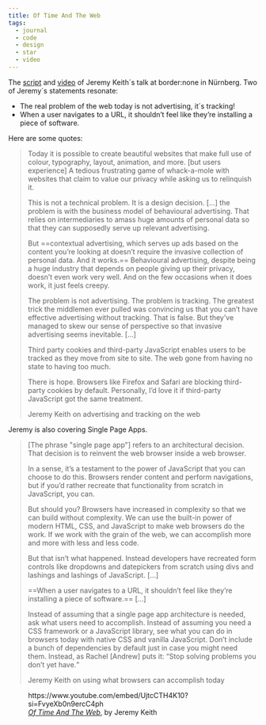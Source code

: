 ```yaml
---
title: Of Time And The Web
tags:
  - journal
  - code
  - design
  - star
  - video
---
```

The [script](https://adactio.com/articles/20638) and [video](https://youtu.be/UjtcCTH4K10?si=oJrs6ndfuMqkOaoT) of Jeremy Keith´s talk at border:none in Nürnberg. Two of Jeremy´s statements resonate: 

- The real problem of the web today is not advertising, it´s tracking!
- When a user navigates to a URL, it shouldn’t feel like they’re installing a piece of software.

Here are some quotes:

> Today it is possible to create beautiful websites that make full use of colour, typography, layout, animation, and more. [but users experience] A tedious frustrating game of whack-a-mole with websites that claim to value our privacy while asking us to relinquish it.
> 
> This is not a technical problem. It is a design decision. […] the problem is with the business model of behavioural advertising. That relies on intermediaries to amass huge amounts of personal data so that they can supposedly serve up relevant advertising.
> 
> But ==contextual advertising, which serves up ads based on the content you’re looking at doesn’t require the invasive collection of personal data. And it works.== Behavioural advertising, despite being a huge industry that depends on people giving up their privacy, doesn’t even work very well. And on the few occasions when it does work, it just feels creepy.
> 
> The problem is not advertising. The problem is tracking. The greatest trick the middlemen ever pulled was convincing us that you can’t have effective advertising without tracking. That is false. But they’ve managed to skew our sense of perspective so that invasive advertising seems inevitable. […] 
> 
> Third party cookies and third-party JavaScript enables users to be tracked as they move from site to site. The web gone from having no state to having too much.
> 
> There is hope. Browsers like Firefox and Safari are blocking third-party cookies by default. Personally, I’d love it if third-party JavaScript got the same treatment.
> <footer>Jeremy Keith on advertising and tracking on the web</footer>

Jeremy is also covering Single Page Apps.

> [The phrase "single page app"] refers to an architectural decision. That decision is to reinvent the web browser inside a web browser.
> 
> In a sense, it’s a testament to the power of JavaScript that you can choose to do this. Browsers render content and perform navigations, but if you’d rather recreate that functionality from scratch in JavaScript, you can.
> 
> But should you? Browsers have increased in complexity so that we can build without complexity. We can use the built-in power of modern HTML, CSS, and JavaScript to make web browsers do the work. If we work with the grain of the web, we can accomplish more and more with less and less code.
> 
> But that isn’t what happened. Instead developers have recreated form controls like dropdowns and datepickers from scratch using divs and lashings and lashings of JavaScript. […]
> 
> ==When a user navigates to a URL, it shouldn’t feel like they’re installing a piece of software.== […]
> 
> Instead of assuming that a single page app architecture is needed, ask what users need to accomplish. Instead of assuming you need a CSS framework or a JavaScript library, see what you can do in browsers today with native CSS and vanilla JavaScript. Don’t include a bunch of dependencies by default just in case you might need them. Instead, as Rachel [Andrew] puts it: <q>Stop solving problems you don’t yet have.</q>
> <footer>Jeremy Keith on using what browsers can accomplish today</footer>

<figure>https://www.youtube.com/embed/UjtcCTH4K10?si=FvyeXb0n9ercC4ph<figcaption><a href="https://youtu.be/UjtcCTH4K10?si=oJrs6ndfuMqkOaoT"><cite>Of Time And The Web</cite></a>, by Jeremy Keith</figcaption>
</figure>

